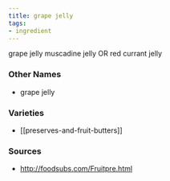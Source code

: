 ```yaml
---
title: grape jelly
tags:
- ingredient
---
```

grape jelly muscadine jelly OR red currant jelly

### Other Names

* grape jelly

### Varieties

* [[preserves-and-fruit-butters]]

### Sources
* http://foodsubs.com/Fruitpre.html
